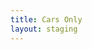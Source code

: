```yaml
---
title: Cars Only
layout: staging
---
```

<div data-drivenow-widget='SearchWidget' data-vehicle-category='car-hire'></div>